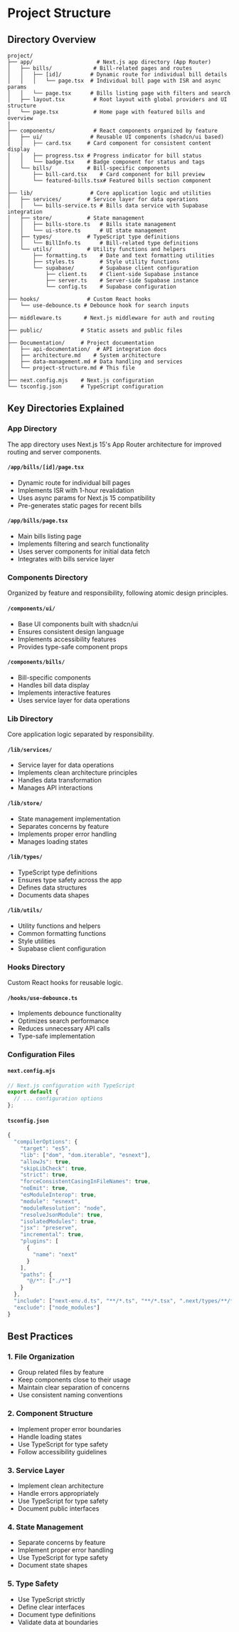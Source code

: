 # Project Structure

## Directory Overview

```
project/
├── app/                    # Next.js app directory (App Router)
│   ├── bills/             # Bill-related pages and routes
│   │   ├── [id]/         # Dynamic route for individual bill details
│   │   │   └── page.tsx  # Individual bill page with ISR and async params
│   │   └── page.tsx      # Bills listing page with filters and search
│   ├── layout.tsx         # Root layout with global providers and UI structure
│   └── page.tsx           # Home page with featured bills and overview
│
├── components/            # React components organized by feature
│   ├── ui/               # Reusable UI components (shadcn/ui based)
│   │   ├── card.tsx     # Card component for consistent content display
│   │   ├── progress.tsx # Progress indicator for bill status
│   │   └── badge.tsx    # Badge component for status and tags
│   └── bills/           # Bill-specific components
│       ├── bill-card.tsx    # Card component for bill preview
│       └── featured-bills.tsx# Featured bills section component
│
├── lib/                  # Core application logic and utilities
│   ├── services/        # Service layer for data operations
│   │   └── bills-service.ts # Bills data service with Supabase integration
│   ├── store/           # State management
│   │   ├── bills-store.ts   # Bills state management
│   │   └── ui-store.ts      # UI state management
│   ├── types/           # TypeScript type definitions
│   │   └── BillInfo.ts      # Bill-related type definitions
│   └── utils/           # Utility functions and helpers
│       ├── formatting.ts    # Date and text formatting utilities
│       ├── styles.ts        # Style utility functions
│       └── supabase/        # Supabase client configuration
│           ├── client.ts    # Client-side Supabase instance
│           ├── server.ts    # Server-side Supabase instance
│           └── config.ts    # Supabase configuration
│
├── hooks/               # Custom React hooks
│   └── use-debounce.ts # Debounce hook for search inputs
│
├── middleware.ts       # Next.js middleware for auth and routing
│
├── public/            # Static assets and public files
│
├── Documentation/     # Project documentation
│   ├── api-documentation/  # API integration docs
│   ├── architecture.md    # System architecture
│   ├── data-management.md # Data handling and services
│   └── project-structure.md # This file
│
├── next.config.mjs    # Next.js configuration
└── tsconfig.json      # TypeScript configuration
```

## Key Directories Explained

### App Directory
The app directory uses Next.js 15's App Router architecture for improved routing and server components.

#### `/app/bills/[id]/page.tsx`
- Dynamic route for individual bill pages
- Implements ISR with 1-hour revalidation
- Uses async params for Next.js 15 compatibility
- Pre-generates static pages for recent bills

#### `/app/bills/page.tsx`
- Main bills listing page
- Implements filtering and search functionality
- Uses server components for initial data fetch
- Integrates with bills service layer

### Components Directory
Organized by feature and responsibility, following atomic design principles.

#### `/components/ui/`
- Base UI components built with shadcn/ui
- Ensures consistent design language
- Implements accessibility features
- Provides type-safe component props

#### `/components/bills/`
- Bill-specific components
- Handles bill data display
- Implements interactive features
- Uses service layer for data operations

### Lib Directory
Core application logic separated by responsibility.

#### `/lib/services/`
- Service layer for data operations
- Implements clean architecture principles
- Handles data transformation
- Manages API interactions

#### `/lib/store/`
- State management implementation
- Separates concerns by feature
- Implements proper error handling
- Manages loading states

#### `/lib/types/`
- TypeScript type definitions
- Ensures type safety across the app
- Defines data structures
- Documents data shapes

#### `/lib/utils/`
- Utility functions and helpers
- Common formatting functions
- Style utilities
- Supabase client configuration

### Hooks Directory
Custom React hooks for reusable logic.

#### `/hooks/use-debounce.ts`
- Implements debounce functionality
- Optimizes search performance
- Reduces unnecessary API calls
- Type-safe implementation

### Configuration Files

#### `next.config.mjs`
```javascript
// Next.js configuration with TypeScript
export default {
  // ... configuration options
};
```

#### `tsconfig.json`
```javascript
{
  "compilerOptions": {
    "target": "es5",
    "lib": ["dom", "dom.iterable", "esnext"],
    "allowJs": true,
    "skipLibCheck": true,
    "strict": true,
    "forceConsistentCasingInFileNames": true,
    "noEmit": true,
    "esModuleInterop": true,
    "module": "esnext",
    "moduleResolution": "node",
    "resolveJsonModule": true,
    "isolatedModules": true,
    "jsx": "preserve",
    "incremental": true,
    "plugins": [
      {
        "name": "next"
      }
    ],
    "paths": {
      "@/*": ["./*"]
    }
  },
  "include": ["next-env.d.ts", "**/*.ts", "**/*.tsx", ".next/types/**/*.ts"],
  "exclude": ["node_modules"]
}
```

## Best Practices

### 1. File Organization
- Group related files by feature
- Keep components close to their usage
- Maintain clear separation of concerns
- Use consistent naming conventions

### 2. Component Structure
- Implement proper error boundaries
- Handle loading states
- Use TypeScript for type safety
- Follow accessibility guidelines

### 3. Service Layer
- Implement clean architecture
- Handle errors appropriately
- Use TypeScript for type safety
- Document public interfaces

### 4. State Management
- Separate concerns by feature
- Implement proper error handling
- Use TypeScript for type safety
- Document state shapes

### 5. Type Safety
- Use TypeScript strictly
- Define clear interfaces
- Document type definitions
- Validate data at boundaries